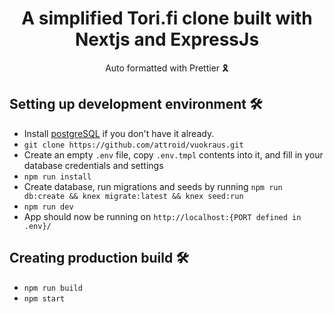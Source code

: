 <h1 align="center">A simplified Tori.fi clone built with Nextjs and ExpressJs</h1>

<div align="center">Auto formatted with Prettier 🎗</div>

## Setting up development environment 🛠
- Install [postgreSQL](https://www.postgresql.org/) if you don't have it already.
- `git clone https://github.com/attroid/vuokraus.git`
- Create an empty `.env` file, copy `.env.tmpl` contents into it, and fill in your database credentials and settings
- `npm run install`
- Create database, run migrations and seeds by running `npm run db:create && knex migrate:latest && knex seed:run`
- `npm run dev`
- App should now be running on `http://localhost:{PORT defined in .env}/`

## Creating production build 🛠
- `npm run build`
- `npm start`